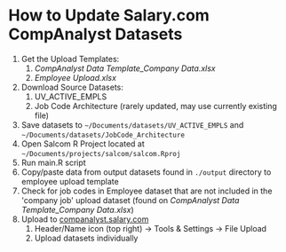 # How to Update Salary.com CompAnalyst Datasets
1. Get the Upload Templates:
	1. *CompAnalyst Data Template_Company Data.xlsx*
	2.  *Employee Upload.xlsx*
2.  Download Source Datasets:
	1. UV_ACTIVE_EMPLS
	2. Job Code Architecture (rarely updated, may use currently existing file)
3. Save datasets to `~/Documents/datasets/UV_ACTIVE_EMPLS` and `~/Documents/datasets/JobCode_Architecture`
4. Open Salcom R Project located at `~/Documents/projects/salcom/salcom.Rproj`
5. Run main.R script
6. Copy/paste data from output datasets found in `./output` directory to employee upload template
7. Check for job codes in Employee dataset that are not included in the 'company job' upload dataset (found on *CompAnalyst Data Template_Company Data.xlsx*)
8. Upload to [companalyst.salary.com](companalyst.salary.com)
	1. Header/Name icon (top right) -> Tools & Settings -> File Upload
	2. Upload datasets individually